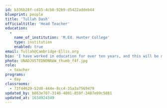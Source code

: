 ```yaml
---
id: b336b28f-cd15-4cb8-92b9-d5422addeb44
blueprint: people
title: 'Tullah Dash'
officialtitle: 'Head Teacher'
education:
  -
    name_of_institution: 'M.Ed. Hunter College'
    type: institution
    enabled: true
email: Tullah@Cambridge-Ellis.org
bio: 'I have worked in education for over ten years, and this will be my seventh year working in early childhood. I studied anti-bias education and progressive pedagogy while earning my Master’s Degree at Hunter College in New York City. When working with toddlers I enjoy providing ample opportunity for exploring open-ended materials and the natural environment, as well as giving much time and energy to nurturing the children’s social emotional development and communication skills. Outside of school I am a mother to a three year old, a writer, and a dancer. I enjoy going on bike rides with my family, writing and illustrating children’s books, and being involved in social justice work.'
photo: UNADJUSTEDNONRAW_thumb_f4f.jpg
role:
  - teacher
programs:
  - day
classrooms:
  - 73f44629-52d8-444e-8cc4-35a3a7569479
updated_by: b863e707-3140-4001-859f-3487e09c5881
updated_at: 1634924349
---
```

